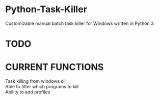 # Python-Task-Killer
Customizable manual batch task killer for Windows written in Python 3. <br>

# TODO

# CURRENT FUNCTIONS
Task killing from windows cli<br>
Able to filter which programs to kill<br>
Ability to add profiles<br>
